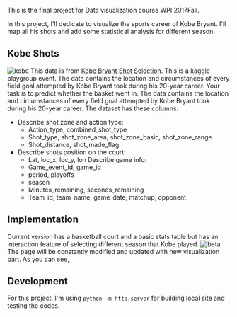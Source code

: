 This is the final project for Data visualization course WPI 2017Fall.

In this project, I'll dedicate to visualize the sports career of Kobe Bryant. I'll map all his shots and add some statistical analysis for different season.


## Kobe Shots
![kobe](http://www.thatsmags.com/image/view/201603/Kobe-Bryant.jpg)
This data is from [Kobe Bryant Shot Selection](hhttps://www.kaggle.com/c/kobe-bryant-shot-selection/). This is a kaggle playgroup event. The data contains the location and circumstances of every field goal attempted by Kobe Bryant took during his 20-year career. Your task is to predict whether the basket went in.
The data contains the location and circumstances of every field goal attempted by Kobe Bryant took during his 20-year career. The dataset has these columns:

- Describe shot zone and action type:
  - Action_type, combined_shot_type
  - Shot_type, shot_zone_area, shot_zone_basic, shot_zone_range
  - Shot_distance, shot_made_flag
- Describe shots position on the court:
  - Lat, loc_x, loc_y, lon
Describe game info:
  - Game_event_id, game_id
  - period, playoffs
  - season
  - Minutes_remaining, seconds_remaining
  - Team_id, team_name, game_date, matchup, opponent


## Implementation
Current version has a basketball court and a basic stats table but has an interaction feature of selecting different season that Kobe played.
![beta](https://github.com/YouthBread/kobe-bryant-dataviz-project/blob/master/other_resource/pic.png)
The page will be constantly modified and updated with new visualization part. As you can see,



## Development
For this project, I'm using `python -m http.server` for building local site and testing the codes.
